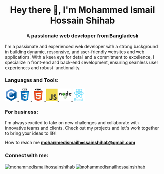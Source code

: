 <h1 align="center">Hey there 👋, I'm Mohammed Ismail Hossain Shihab</h1>
<h3 align="center">A passionate web developer from Bangladesh</h3>

<P>I'm a passionate and experienced web developer with a strong background in building dynamic, responsive, and user-friendly websites and web applications. With a keen eye for detail and a commitment to excellence, I specialize in front-end and back-end development, ensuring seamless user experiences and robust functionality.</P>

<h3 align="left">Languages and Tools:</h3>
<p align="left"> <a href="https://www.cprogramming.com/" target="_blank" rel="noreferrer"> <img src="https://raw.githubusercontent.com/devicons/devicon/master/icons/c/c-original.svg" alt="c" width="40" height="40"/> </a> <a href="https://www.w3schools.com/css/" target="_blank" rel="noreferrer"> <img src="https://raw.githubusercontent.com/devicons/devicon/master/icons/css3/css3-original-wordmark.svg" alt="css3" width="40" height="40"/> </a> <a href="https://www.w3.org/html/" target="_blank" rel="noreferrer"> <img src="https://raw.githubusercontent.com/devicons/devicon/master/icons/html5/html5-original-wordmark.svg" alt="html5" width="40" height="40"/> </a> <a href="https://developer.mozilla.org/en-US/docs/Web/JavaScript" target="_blank" rel="noreferrer"> <img src="https://raw.githubusercontent.com/devicons/devicon/master/icons/javascript/javascript-original.svg" alt="javascript" width="40" height="40"/> </a> <a href="https://nodejs.org" target="_blank" rel="noreferrer"> <img src="https://raw.githubusercontent.com/devicons/devicon/master/icons/nodejs/nodejs-original-wordmark.svg" alt="nodejs" width="40" height="40"/> </a> <a href="https://reactjs.org/" target="_blank" rel="noreferrer"> <img src="https://raw.githubusercontent.com/devicons/devicon/master/icons/react/react-original-wordmark.svg" alt="react" width="40" height="40"/> </a> </p>

<h3 align="left">For business:</h3>
<p>I'm always excited to take on new challenges and collaborate with innovative teams and clients. Check out my projects and let's work together to bring your ideas to life!</p>

How to reach me **mohammedismailhossainshihab@gmail.com**

<h3 align="left">Connect with me:</h3>
<p align="left">
<a href="https://fb.com/mohammedismailhossainshihab" target="blank"><img align="center" src="https://raw.githubusercontent.com/rahuldkjain/github-profile-readme-generator/master/src/images/icons/Social/facebook.svg" alt="mohammedismailhossainshihab" height="30" width="40" /></a>
<a href="https://instagram.com/mohammedismailhossainshihab" target="blank"><img align="center" src="https://raw.githubusercontent.com/rahuldkjain/github-profile-readme-generator/master/src/images/icons/Social/instagram.svg" alt="mohammedismailhossainshihab" height="30" width="40" /></a>
</p>



